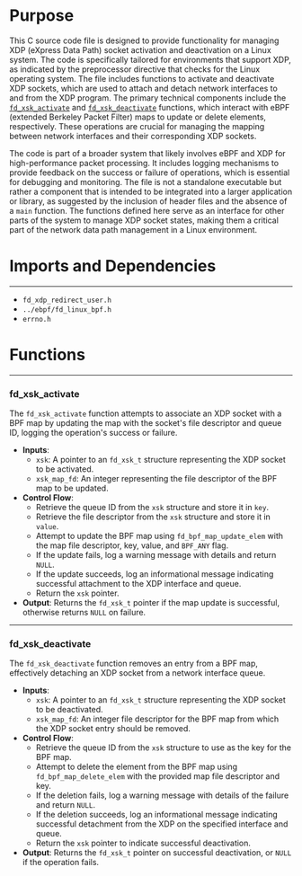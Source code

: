 # Purpose
This C source code file is designed to provide functionality for managing XDP (eXpress Data Path) socket activation and deactivation on a Linux system. The code is specifically tailored for environments that support XDP, as indicated by the preprocessor directive that checks for the Linux operating system. The file includes functions to activate and deactivate XDP sockets, which are used to attach and detach network interfaces to and from the XDP program. The primary technical components include the [`fd_xsk_activate`](#fd_xsk_activate) and [`fd_xsk_deactivate`](#fd_xsk_deactivate) functions, which interact with eBPF (extended Berkeley Packet Filter) maps to update or delete elements, respectively. These operations are crucial for managing the mapping between network interfaces and their corresponding XDP sockets.

The code is part of a broader system that likely involves eBPF and XDP for high-performance packet processing. It includes logging mechanisms to provide feedback on the success or failure of operations, which is essential for debugging and monitoring. The file is not a standalone executable but rather a component that is intended to be integrated into a larger application or library, as suggested by the inclusion of header files and the absence of a `main` function. The functions defined here serve as an interface for other parts of the system to manage XDP socket states, making them a critical part of the network data path management in a Linux environment.
# Imports and Dependencies

---
- `fd_xdp_redirect_user.h`
- `../ebpf/fd_linux_bpf.h`
- `errno.h`


# Functions

---
### fd\_xsk\_activate<!-- {{#callable:fd_xsk_activate}} -->
The `fd_xsk_activate` function attempts to associate an XDP socket with a BPF map by updating the map with the socket's file descriptor and queue ID, logging the operation's success or failure.
- **Inputs**:
    - `xsk`: A pointer to an `fd_xsk_t` structure representing the XDP socket to be activated.
    - `xsk_map_fd`: An integer representing the file descriptor of the BPF map to be updated.
- **Control Flow**:
    - Retrieve the queue ID from the `xsk` structure and store it in `key`.
    - Retrieve the file descriptor from the `xsk` structure and store it in `value`.
    - Attempt to update the BPF map using `fd_bpf_map_update_elem` with the map file descriptor, key, value, and `BPF_ANY` flag.
    - If the update fails, log a warning message with details and return `NULL`.
    - If the update succeeds, log an informational message indicating successful attachment to the XDP interface and queue.
    - Return the `xsk` pointer.
- **Output**: Returns the `fd_xsk_t` pointer if the map update is successful, otherwise returns `NULL` on failure.


---
### fd\_xsk\_deactivate<!-- {{#callable:fd_xsk_deactivate}} -->
The `fd_xsk_deactivate` function removes an entry from a BPF map, effectively detaching an XDP socket from a network interface queue.
- **Inputs**:
    - `xsk`: A pointer to an `fd_xsk_t` structure representing the XDP socket to be deactivated.
    - `xsk_map_fd`: An integer file descriptor for the BPF map from which the XDP socket entry should be removed.
- **Control Flow**:
    - Retrieve the queue ID from the `xsk` structure to use as the key for the BPF map.
    - Attempt to delete the element from the BPF map using `fd_bpf_map_delete_elem` with the provided map file descriptor and key.
    - If the deletion fails, log a warning message with details of the failure and return `NULL`.
    - If the deletion succeeds, log an informational message indicating successful detachment from the XDP on the specified interface and queue.
    - Return the `xsk` pointer to indicate successful deactivation.
- **Output**: Returns the `fd_xsk_t` pointer on successful deactivation, or `NULL` if the operation fails.


